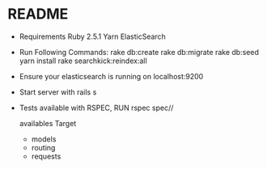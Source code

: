 # README

* Requirements
  Ruby 2.5.1
  Yarn
  ElasticSearch

* Run Following Commands:
  rake db:create
  rake db:migrate
  rake db:seed
  yarn install
  rake searchkick:reindex:all

* Ensure your elasticsearch is running on localhost:9200

* Start server with rails s

* Tests available with RSPEC, RUN
  rspec spec/<DesiredTarget>/<TestName>

  availables Target
    - models
    - routing
    - requests
